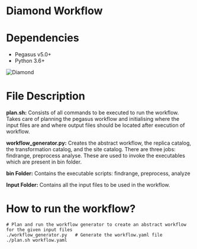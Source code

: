 # Diamond Workflow 

# Dependencies
- Pegasus v5.0+
- Python 3.6+

![Diamond](https://user-images.githubusercontent.com/36110304/207698312-1c8724d5-7279-403a-81cf-41ea87309f5b.png)

# File Description

<b>plan.sh:</b> Consists of all commands to be executed to run the workflow. Takes care of planning the pegasus workflow and initialising where the input files are and where output files should be located after execution of workflow. 

<b>workflow_generator.py:</b> Creates the abstract workflow, the replica catalog, the transformation catalog, and the site catalog. There are three jobs: findrange, preprocess analyse. These are used to invoke the executables which are present in bin folder.

<b>bin Folder:</b> Contains the executable scripts: findrange, preprocess, analyze

<b>Input Folder:</b> Contains all the input files to be used in the workflow.

# How to run the workflow?
```
# Plan and run the workflow generator to create an abstract workflow for the given input files
./workflow_generator.py   # Generate the workflow.yaml file
./plan.sh workflow.yaml
```

